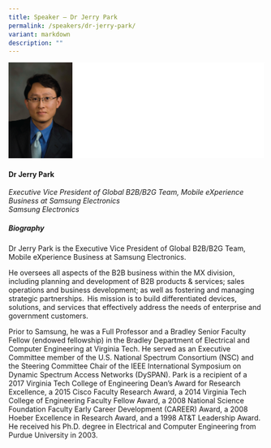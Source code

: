```yaml
---
title: Speaker – Dr Jerry Park
permalink: /speakers/dr-jerry-park/
variant: markdown
description: ""
---
```

![](/images/2024%20speakers/Jerry_Park.png)

#### **Dr Jerry Park**

*Executive Vice President of Global B2B/B2G Team, Mobile eXperience Business at Samsung Electronics <br>
Samsung Electronics*


##### **Biography**
Dr Jerry Park is the Executive Vice President of Global B2B/B2G Team, Mobile eXperience Business at Samsung Electronics. 

He oversees all aspects of the B2B business within the MX division, including planning and development of B2B products &amp; services; sales operations and business development; as well as fostering and managing strategic partnerships.  His mission is to build differentiated devices, solutions, and services that effectively address the needs of enterprise and government customers.      

Prior to Samsung, he was a Full Professor and a Bradley Senior Faculty Fellow (endowed fellowship) in the Bradley Department of Electrical and Computer Engineering at Virginia Tech. He served as an Executive Committee member of the U.S. National Spectrum Consortium (NSC) and the Steering Committee Chair of the IEEE International Symposium on Dynamic Spectrum Access Networks (DySPAN). Park is a recipient of a 2017 Virginia Tech College of Engineering Dean’s Award for Research Excellence, a 2015 Cisco Faculty Research Award, a 2014 Virginia Tech College of Engineering Faculty Fellow Award, a 2008 National Science Foundation Faculty Early Career Development (CAREER) Award, a 2008 Hoeber Excellence in Research Award, and a 1998 AT&amp;T Leadership Award.  He received his Ph.D. degree in Electrical and Computer Engineering from Purdue University in 2003. 